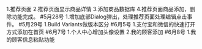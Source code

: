 1.推荐页面
2.推荐页面显示商品详情
3.添加商品数据库
4.推荐页面商品添加，删除功能完成。
#5月28号
1.增加底部Dialog弹出，处理推荐页面处理编辑点击事件。
#5月29号
1.Build Variants做版本区分
#6月5号
1.支付宝和微信的快速打开方式添加在首页
#6月7号
1.个人中心增加头像设置
2.我的顾客添加
#6月8号
1.我的顾客信息粘贴功能

